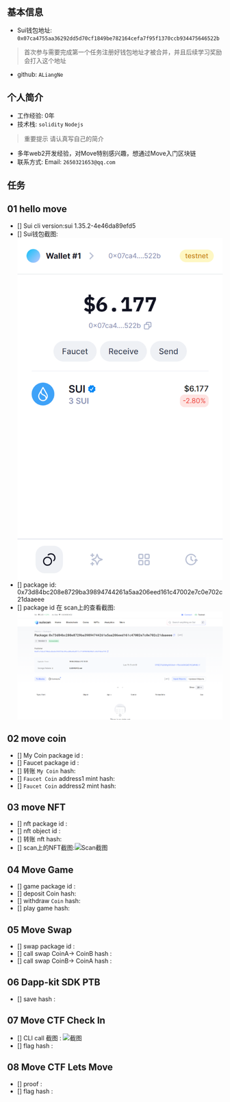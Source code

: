 ## 基本信息
- Sui钱包地址: `0x07ca4755aa36292dd5d70cf1849be782164cefa7f95f1370ccb934475646522b`
> 首次参与需要完成第一个任务注册好钱包地址才被合并，并且后续学习奖励会打入这个地址
- github: `ALiangNe`

## 个人简介
- 工作经验: 0年
- 技术栈: `solidity` `Nodejs`
> 重要提示 请认真写自己的简介
- 多年web2开发经验，对Move特别感兴趣，想通过Move入门区块链
- 联系方式: Email: `2650321653@qq.com` 

## 任务

##   01 hello move  
- [] Sui cli version:sui 1.35.2-4e46da89efd5
- [] Sui钱包截图: ![Sui钱包截图](./images/purse.png)
- [] package id: 0x73d84bc208e8729ba39894744261a5aa206eed161c47002e7c0e702c21daaeee
- [] package id 在 scan上的查看截图:![Scan截图](./images/scan.png)

##   02 move coin
- [] My Coin package id : 
- [] Faucet package id : 
- [] 转账 `My Coin` hash:
- [] `Faucet Coin` address1 mint hash:
- [] `Faucet Coin` address2 mint hash:

##   03 move NFT
- [] nft package id :
- [] nft object id : 
- [] 转账 nft  hash:
- [] scan上的NFT截图:![Scan截图](./images/你的图片地址)

##   04 Move Game
- [] game package id :
- [] deposit Coin hash:
- [] withdraw `Coin` hash:
- [] play game hash:

##   05 Move Swap
- [] swap package id :
- [] call swap CoinA-> CoinB  hash :
- [] call swap CoinB-> CoinA  hash :

##   06 Dapp-kit SDK PTB
- [] save hash :

##   07 Move CTF Check In
- [] CLI call 截图 : ![截图](./images/你的图片地址)
- [] flag hash :

##   08 Move CTF Lets Move
- [] proof : 
- [] flag hash :
